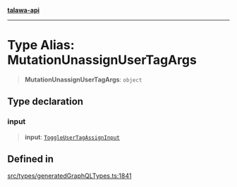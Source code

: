 [**talawa-api**](../../../README.md)

***

# Type Alias: MutationUnassignUserTagArgs

> **MutationUnassignUserTagArgs**: `object`

## Type declaration

### input

> **input**: [`ToggleUserTagAssignInput`](ToggleUserTagAssignInput.md)

## Defined in

[src/types/generatedGraphQLTypes.ts:1841](https://github.com/Suyash878/talawa-api/blob/e4413cec641a837926071678fed3c7f67234e31e/src/types/generatedGraphQLTypes.ts#L1841)

